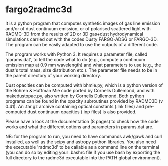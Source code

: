 # fargo2radmc3d
It is a python program that computes synthetic images of gas line emission and/or of dust continuum emission, or of polarised scattered light with RADMC-3D from the results of 2D or 3D gas+dust hydrodynamical simulations carried out with the codes Dusty FARGO-ADSG or FARGO-3D. The program can be easily adapted to use the outputs of a different code.

The program works with Python 3. It requires a parameter file, called 'params.dat', to tell the code what to do (e.g., compute a continuum emission map at 0.9 mm wavelength) and what parameters to use (e.g., the dust's total mass, size distribution etc.). The parameter file needs to be in the parent directory of your working directory.

Dust opacities can be computed with bhmie.py, which is a python version of the Bohren & Huffman Mie code ported by Cornelis Dullemond, and with makedustopac.py, also written by Cornelis Dullemond. Both python programs can be found in the opacity subroutines provided by RADMC3D (v 0.41). An .tar.gz archive containing optical constants (.lnk files) and pre-computed dust continuum opacities (.inp files) is also provided.

Please have a look at the documentation (8 pages) to check how the code works and what the different options and parameters in params.dat are.

NB: for the program to run, you need to have commands awk/gawk and curl installed, as well as the scipy and astropy python libraries. You also need the executable 'radmc3d' to be callable as a command line on the terminal (you can do so by editing your .bashrc file if you use bash by exporting the full directory to the radmc3d executable into the PATH global environment).
